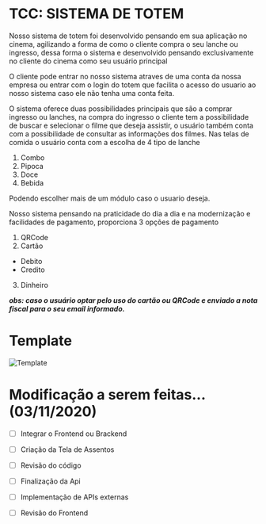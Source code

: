 # TCC: SISTEMA DE TOTEM

Nosso sistema de totem foi desenvolvido pensando em sua aplicação no cinema, agilizando a forma de como  o cliente compra o seu lanche ou ingresso, dessa forma o sistema e desenvolvido pensando exclusivamente no cliente do cinema como seu usuário principal

O cliente pode entrar no nosso sistema atraves de uma conta da nossa empresa ou entrar com o login do totem que facilita o acesso do usuario ao nosso sistema caso ele não tenha uma conta feita.

O sistema oferece duas possibilidades principais que são a comprar ingresso ou lanches, na compra do ingresso o cliente tem a possibilidade de buscar e selecionar o filme que deseja assistir, o usuário também conta com a possibilidade de consultar as informações dos filmes. Nas telas de comida o usuário conta com a escolha de 4 tipo de lanche  

1. Combo
2. Pipoca
3. Doce
4. Bebida

Podendo escolher mais de um módulo caso o usuario deseja.

Nosso sistema pensando na praticidade do dia a dia e na modernização e facilidades de pagamento, proporciona 3 opções de pagamento  

1. QRCode 
2. Cartão 
  - Debito
  - Credito
3. Dinheiro

***obs: caso o usuário optar pelo uso do cartão ou QRCode e enviado a nota fiscal para o seu email informado.***

# Template

![Template](https://user-images.githubusercontent.com/63354553/97389708-c353d680-18b9-11eb-9bb2-beef9980526f.png)


# Modificação a serem feitas... (03/11/2020)

- [ ]  Integrar o Frontend ou Brackend

- [ ]  Criação da Tela de Assentos

- [ ]  Revisão do código

- [ ]  Finalização da Api

- [ ]  Implementação de APIs externas 

- [ ]  Revisão do Frontend
